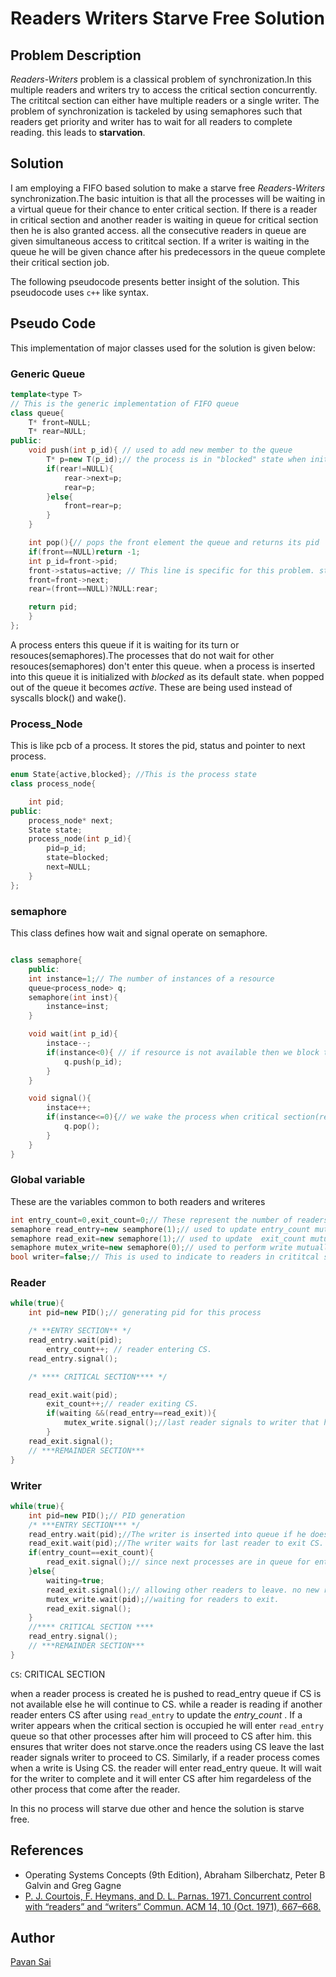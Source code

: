 # Readers Writers Starve Free Solution
 
## Problem Description
 *Readers-Writers* problem is a classical problem of synchronization.In this multiple readers and writers try to access the critical section concurrently. The crititcal section can either have multiple readers or a single writer. The problem of synchronization is tackeled by using semaphores such that readers get priority and writer has to wait for all readers to complete reading. this leads to **starvation**.

## Solution 
I am employing a FIFO based solution to make a starve free *Readers-Writers* synchronization.The basic intuition is that all the processes will be waiting in a virtual queue for their chance to enter critical section. If there is a reader in critical section and another reader is waiting in queue for critical section then he is also granted access. all the consecutive readers in queue are given simultaneous access to crititcal section. If a writer is waiting in the queue he will be given chance after his predecessors in the queue complete their critical section job.

The following pseudocode presents better insight of the solution. This pseudocode uses `c++` like syntax.

## Pseudo Code

This implementation of major classes used for the solution is given below:
### Generic Queue
```cpp
template<type T>
// This is the generic implementation of FIFO queue 
class queue{ 
    T* front=NULL;
    T* rear=NULL;
public:
    void push(int p_id){ // used to add new member to the queue
        T* p=new T(p_id);// the process is in "blocked" state when initialised
        if(rear!=NULL){
            rear->next=p;
            rear=p;  
        }else{
            front=rear=p; 
        }
    }

    int pop(){// pops the front element the queue and returns its pid
    if(front==NULL)return -1;
    int p_id=front->pid; 
    front->status=active; // This line is specific for this problem. status is the state of the process if its blocked then status is "blocked" and "active" if the process wakes up
    front=front->next;
    rear=(front==NULL)?NULL:rear;

    return pid;
    }
};
```
A process enters this queue if it is waiting for its turn or resouces(semaphores).The processes that do not wait for other resouces(semaphores) don't enter this queue. 
when a process is inserted into this queue it is initialized with *blocked* as its default state. when popped out of the queue it becomes *active*. These are being used instead of syscalls block() and wake().

### Process_Node
This is like pcb of a process. It stores the pid, status and pointer to next process.
```cpp
enum State{active,blocked}; //This is the process state
class process_node{

    int pid;
public:
    process_node* next;
    State state;
    process_node(int p_id){
        pid=p_id;
        state=blocked;
        next=NULL;
    }
};
```

### semaphore
This class defines how wait and signal operate on semaphore.
```cpp

class semaphore{
    public:
    int instance=1;// The number of instances of a resource
    queue<process_node> q;
    semaphore(int inst){
        instance=inst;
    }

    void wait(int p_id){
        instace--;
        if(instance<0){ // if resource is not available then we block the process
            q.push(p_id); 
        }
    }

    void signal(){
        instace++;
        if(instance<=0){// we wake the process when critical section(resource) is available.
            q.pop();
        }
    }
}

```
### Global variable
These are the variables common to both readers and writeres

```cpp
int entry_count=0,exit_count=0;// These represent the number of readers entering and exiting critical section.
semaphore read_entry=new seamphore(1);// used to update entry_count mutually exclusively.
semaphore read_exit=new semaphore(1);// used to update  exit_count mutually exclusively.
semaphore mutex_write=new semaphore(0);// used to perform write mutually exclusively
bool writer=false;// This is used to indicate to readers in crititcal section that writer is waiting. the last reader leaving the critical section signals writer depending on this boolen. since we will signal only if writer is waiting.
```

### Reader
```cpp
while(true){
    int pid=new PID();// generating pid for this process

    /* **ENTRY SECTION** */
    read_entry.wait(pid);
        entry_count++; // reader entering CS.
    read_entry.signal();

    /* **** CRITICAL SECTION**** */

    read_exit.wait(pid);
        exit_count++;// reader exiting CS.
        if(waiting &&(read_entry==read_exit)){
            mutex_write.signal();//last reader signals to writer that he can enter CS if a writer is waiting.
        }
    read_exit.signal();   
    // ***REMAINDER SECTION***
}
```

### Writer

```cpp
while(true){
    int pid=new PID();// PID generation
    /* ***ENTRY SECTION*** */
    read_entry.wait(pid);//The writer is inserted into queue if he doesn't have resource access. the next processes will be after writer in queue.
    read_exit.wait(pid);//The writer waits for last reader to exit CS. 
    if(entry_count==exit_count){
        read_exit.signal();// since next processes are in queue for entry. signalling read_exit will not lead to error even if we do it befor CS.        
    }else{
        waiting=true;
        read_exit.signal();// allowing other readers to leave. no new reader enter CS.
        mutex_write.wait(pid);//waiting for readers to exit.
        read_exit.signal();
    }
    //**** CRITICAL SECTION ****
    read_entry.signal();
    // ***REMAINDER SECTION***
}
```
`CS`: CRITICAL SECTION 

when a reader process is created he is pushed to read_entry queue if CS is not available else he will continue to CS. while a reader is reading if another reader enters CS after using `read_entry` to update the *entry_count* . 
If a writer appears when the critical section is occupied he will enter `read_entry` queue so that other processes after him will proceed to CS after him. this ensures that writer does not starve.once the readers using CS leave the last reader signals writer to proceed to CS.
Similarly, if a reader process comes when a write is Using CS. the reader will enter read_entry queue. It will wait for the writer to complete and it will enter CS after him regardeless of the other process that come after the reader. 

In this no process will starve due other and hence the solution is starve free.
## References
- Operating Systems Concepts (9th Edition), Abraham Silberchatz, Peter B Galvin and Greg Gagne
- [P. J. Courtois, F. Heymans, and D. L. Parnas. 1971. Concurrent control with “readers” and “writers” Commun. ACM 14, 10 (Oct. 1971), 667–668.](https://doi.org/10.1145/362759.362813)

## Author
[Pavan Sai](https://github.com/pavansai444)
